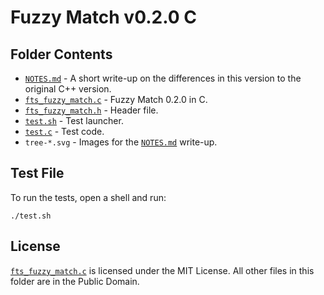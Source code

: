 # Fuzzy Match v0.2.0 C

## Folder Contents

- [`NOTES.md`](./NOTES.md) - A short write-up on the differences in this
  version to the original C++ version.
- [`fts_fuzzy_match.c`](./fts_fuzzy_match.c) - Fuzzy Match 0.2.0 in C.
- [`fts_fuzzy_match.h`](./fts_fuzzy_match.h) - Header file.
- [`test.sh`](./test.sh) - Test launcher.
- [`test.c`](./test.c) - Test code.
- `tree-*.svg` - Images for the [`NOTES.md`](./NOTES.md) write-up.

## Test File

To run the tests, open a shell and run:

    ./test.sh

## License

[`fts_fuzzy_match.c`](./fts_fuzzy_match.c) is licensed under the MIT License.
All other files in this folder are in the Public Domain.
